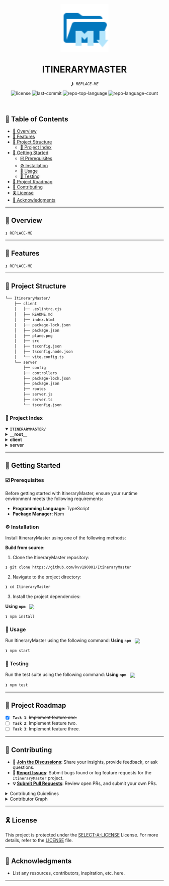 <p align="center">
    <img src="https://raw.githubusercontent.com/PKief/vscode-material-icon-theme/ec559a9f6bfd399b82bb44393651661b08aaf7ba/icons/folder-markdown-open.svg" align="center" width="30%">
</p>
<p align="center"><h1 align="center">ITINERARYMASTER</h1></p>
<p align="center">
	<em><code>❯ REPLACE-ME</code></em>
</p>
<p align="center">
	<img src="https://img.shields.io/github/license/kvv190001/ItineraryMaster?style=default&logo=opensourceinitiative&logoColor=white&color=0080ff" alt="license">
	<img src="https://img.shields.io/github/last-commit/kvv190001/ItineraryMaster?style=default&logo=git&logoColor=white&color=0080ff" alt="last-commit">
	<img src="https://img.shields.io/github/languages/top/kvv190001/ItineraryMaster?style=default&color=0080ff" alt="repo-top-language">
	<img src="https://img.shields.io/github/languages/count/kvv190001/ItineraryMaster?style=default&color=0080ff" alt="repo-language-count">
</p>
<p align="center"><!-- default option, no dependency badges. -->
</p>
<p align="center">
	<!-- default option, no dependency badges. -->
</p>
<br>

## 🔗 Table of Contents

- [📍 Overview](#-overview)
- [👾 Features](#-features)
- [📁 Project Structure](#-project-structure)
  - [📂 Project Index](#-project-index)
- [🚀 Getting Started](#-getting-started)
  - [☑️ Prerequisites](#-prerequisites)
  - [⚙️ Installation](#-installation)
  - [🤖 Usage](#🤖-usage)
  - [🧪 Testing](#🧪-testing)
- [📌 Project Roadmap](#-project-roadmap)
- [🔰 Contributing](#-contributing)
- [🎗 License](#-license)
- [🙌 Acknowledgments](#-acknowledgments)

---

## 📍 Overview

<code>❯ REPLACE-ME</code>

---

## 👾 Features

<code>❯ REPLACE-ME</code>

---

## 📁 Project Structure

```sh
└── ItineraryMaster/
    ├── client
    │   ├── .eslintrc.cjs
    │   ├── README.md
    │   ├── index.html
    │   ├── package-lock.json
    │   ├── package.json
    │   ├── plane.png
    │   ├── src
    │   ├── tsconfig.json
    │   ├── tsconfig.node.json
    │   └── vite.config.ts
    └── server
        ├── config
        ├── controllers
        ├── package-lock.json
        ├── package.json
        ├── routes
        ├── server.js
        ├── server.ts
        └── tsconfig.json
```


### 📂 Project Index
<details open>
	<summary><b><code>ITINERARYMASTER/</code></b></summary>
	<details> <!-- __root__ Submodule -->
		<summary><b>__root__</b></summary>
		<blockquote>
			<table>
			</table>
		</blockquote>
	</details>
	<details> <!-- client Submodule -->
		<summary><b>client</b></summary>
		<blockquote>
			<table>
			<tr>
				<td><b><a href='https://github.com/kvv190001/ItineraryMaster/blob/master/client/.eslintrc.cjs'>.eslintrc.cjs</a></b></td>
				<td><code>❯ REPLACE-ME</code></td>
			</tr>
			<tr>
				<td><b><a href='https://github.com/kvv190001/ItineraryMaster/blob/master/client/tsconfig.node.json'>tsconfig.node.json</a></b></td>
				<td><code>❯ REPLACE-ME</code></td>
			</tr>
			<tr>
				<td><b><a href='https://github.com/kvv190001/ItineraryMaster/blob/master/client/package-lock.json'>package-lock.json</a></b></td>
				<td><code>❯ REPLACE-ME</code></td>
			</tr>
			<tr>
				<td><b><a href='https://github.com/kvv190001/ItineraryMaster/blob/master/client/tsconfig.json'>tsconfig.json</a></b></td>
				<td><code>❯ REPLACE-ME</code></td>
			</tr>
			<tr>
				<td><b><a href='https://github.com/kvv190001/ItineraryMaster/blob/master/client/package.json'>package.json</a></b></td>
				<td><code>❯ REPLACE-ME</code></td>
			</tr>
			<tr>
				<td><b><a href='https://github.com/kvv190001/ItineraryMaster/blob/master/client/vite.config.ts'>vite.config.ts</a></b></td>
				<td><code>❯ REPLACE-ME</code></td>
			</tr>
			<tr>
				<td><b><a href='https://github.com/kvv190001/ItineraryMaster/blob/master/client/index.html'>index.html</a></b></td>
				<td><code>❯ REPLACE-ME</code></td>
			</tr>
			</table>
			<details>
				<summary><b>src</b></summary>
				<blockquote>
					<table>
					<tr>
						<td><b><a href='https://github.com/kvv190001/ItineraryMaster/blob/master/client/src/index.css'>index.css</a></b></td>
						<td><code>❯ REPLACE-ME</code></td>
					</tr>
					<tr>
						<td><b><a href='https://github.com/kvv190001/ItineraryMaster/blob/master/client/src/App.css'>App.css</a></b></td>
						<td><code>❯ REPLACE-ME</code></td>
					</tr>
					<tr>
						<td><b><a href='https://github.com/kvv190001/ItineraryMaster/blob/master/client/src/App.tsx'>App.tsx</a></b></td>
						<td><code>❯ REPLACE-ME</code></td>
					</tr>
					<tr>
						<td><b><a href='https://github.com/kvv190001/ItineraryMaster/blob/master/client/src/vite-env.d.ts'>vite-env.d.ts</a></b></td>
						<td><code>❯ REPLACE-ME</code></td>
					</tr>
					<tr>
						<td><b><a href='https://github.com/kvv190001/ItineraryMaster/blob/master/client/src/index.tsx'>index.tsx</a></b></td>
						<td><code>❯ REPLACE-ME</code></td>
					</tr>
					</table>
					<details>
						<summary><b>components</b></summary>
						<blockquote>
							<table>
							<tr>
								<td><b><a href='https://github.com/kvv190001/ItineraryMaster/blob/master/client/src/components/Card.css'>Card.css</a></b></td>
								<td><code>❯ REPLACE-ME</code></td>
							</tr>
							<tr>
								<td><b><a href='https://github.com/kvv190001/ItineraryMaster/blob/master/client/src/components/Avatar.css'>Avatar.css</a></b></td>
								<td><code>❯ REPLACE-ME</code></td>
							</tr>
							<tr>
								<td><b><a href='https://github.com/kvv190001/ItineraryMaster/blob/master/client/src/components/DestinationBtn.css'>DestinationBtn.css</a></b></td>
								<td><code>❯ REPLACE-ME</code></td>
							</tr>
							<tr>
								<td><b><a href='https://github.com/kvv190001/ItineraryMaster/blob/master/client/src/components/DestinationCard.tsx'>DestinationCard.tsx</a></b></td>
								<td><code>❯ REPLACE-ME</code></td>
							</tr>
							<tr>
								<td><b><a href='https://github.com/kvv190001/ItineraryMaster/blob/master/client/src/components/Avatar.tsx'>Avatar.tsx</a></b></td>
								<td><code>❯ REPLACE-ME</code></td>
							</tr>
							<tr>
								<td><b><a href='https://github.com/kvv190001/ItineraryMaster/blob/master/client/src/components/ActivityBtn.css'>ActivityBtn.css</a></b></td>
								<td><code>❯ REPLACE-ME</code></td>
							</tr>
							<tr>
								<td><b><a href='https://github.com/kvv190001/ItineraryMaster/blob/master/client/src/components/AddTripOptionCard.tsx'>AddTripOptionCard.tsx</a></b></td>
								<td><code>❯ REPLACE-ME</code></td>
							</tr>
							<tr>
								<td><b><a href='https://github.com/kvv190001/ItineraryMaster/blob/master/client/src/components/DestinationBtn.tsx'>DestinationBtn.tsx</a></b></td>
								<td><code>❯ REPLACE-ME</code></td>
							</tr>
							<tr>
								<td><b><a href='https://github.com/kvv190001/ItineraryMaster/blob/master/client/src/components/ActivityBtn.tsx'>ActivityBtn.tsx</a></b></td>
								<td><code>❯ REPLACE-ME</code></td>
							</tr>
							<tr>
								<td><b><a href='https://github.com/kvv190001/ItineraryMaster/blob/master/client/src/components/Card.tsx'>Card.tsx</a></b></td>
								<td><code>❯ REPLACE-ME</code></td>
							</tr>
							<tr>
								<td><b><a href='https://github.com/kvv190001/ItineraryMaster/blob/master/client/src/components/DestinationCard.css'>DestinationCard.css</a></b></td>
								<td><code>❯ REPLACE-ME</code></td>
							</tr>
							</table>
						</blockquote>
					</details>
					<details>
						<summary><b>pages</b></summary>
						<blockquote>
							<table>
							<tr>
								<td><b><a href='https://github.com/kvv190001/ItineraryMaster/blob/master/client/src/pages/TripDetails.tsx'>TripDetails.tsx</a></b></td>
								<td><code>❯ REPLACE-ME</code></td>
							</tr>
							<tr>
								<td><b><a href='https://github.com/kvv190001/ItineraryMaster/blob/master/client/src/pages/AddUserToTrip.tsx'>AddUserToTrip.tsx</a></b></td>
								<td><code>❯ REPLACE-ME</code></td>
							</tr>
							<tr>
								<td><b><a href='https://github.com/kvv190001/ItineraryMaster/blob/master/client/src/pages/CreateActivity.css'>CreateActivity.css</a></b></td>
								<td><code>❯ REPLACE-ME</code></td>
							</tr>
							<tr>
								<td><b><a href='https://github.com/kvv190001/ItineraryMaster/blob/master/client/src/pages/ReadTrips.tsx'>ReadTrips.tsx</a></b></td>
								<td><code>❯ REPLACE-ME</code></td>
							</tr>
							<tr>
								<td><b><a href='https://github.com/kvv190001/ItineraryMaster/blob/master/client/src/pages/CreateActivity.tsx'>CreateActivity.tsx</a></b></td>
								<td><code>❯ REPLACE-ME</code></td>
							</tr>
							<tr>
								<td><b><a href='https://github.com/kvv190001/ItineraryMaster/blob/master/client/src/pages/CreateDestination.tsx'>CreateDestination.tsx</a></b></td>
								<td><code>❯ REPLACE-ME</code></td>
							</tr>
							<tr>
								<td><b><a href='https://github.com/kvv190001/ItineraryMaster/blob/master/client/src/pages/Login.tsx'>Login.tsx</a></b></td>
								<td><code>❯ REPLACE-ME</code></td>
							</tr>
							<tr>
								<td><b><a href='https://github.com/kvv190001/ItineraryMaster/blob/master/client/src/pages/CreateTrip.tsx'>CreateTrip.tsx</a></b></td>
								<td><code>❯ REPLACE-ME</code></td>
							</tr>
							<tr>
								<td><b><a href='https://github.com/kvv190001/ItineraryMaster/blob/master/client/src/pages/EditTrip.tsx'>EditTrip.tsx</a></b></td>
								<td><code>❯ REPLACE-ME</code></td>
							</tr>
							<tr>
								<td><b><a href='https://github.com/kvv190001/ItineraryMaster/blob/master/client/src/pages/AddToTrip.tsx'>AddToTrip.tsx</a></b></td>
								<td><code>❯ REPLACE-ME</code></td>
							</tr>
							<tr>
								<td><b><a href='https://github.com/kvv190001/ItineraryMaster/blob/master/client/src/pages/CreateDestination.css'>CreateDestination.css</a></b></td>
								<td><code>❯ REPLACE-ME</code></td>
							</tr>
							<tr>
								<td><b><a href='https://github.com/kvv190001/ItineraryMaster/blob/master/client/src/pages/TripDetails.css'>TripDetails.css</a></b></td>
								<td><code>❯ REPLACE-ME</code></td>
							</tr>
							<tr>
								<td><b><a href='https://github.com/kvv190001/ItineraryMaster/blob/master/client/src/pages/CreateTrip.css'>CreateTrip.css</a></b></td>
								<td><code>❯ REPLACE-ME</code></td>
							</tr>
							<tr>
								<td><b><a href='https://github.com/kvv190001/ItineraryMaster/blob/master/client/src/pages/EditTrip.css'>EditTrip.css</a></b></td>
								<td><code>❯ REPLACE-ME</code></td>
							</tr>
							<tr>
								<td><b><a href='https://github.com/kvv190001/ItineraryMaster/blob/master/client/src/pages/ReadDestinations.tsx'>ReadDestinations.tsx</a></b></td>
								<td><code>❯ REPLACE-ME</code></td>
							</tr>
							</table>
						</blockquote>
					</details>
				</blockquote>
			</details>
		</blockquote>
	</details>
	<details> <!-- server Submodule -->
		<summary><b>server</b></summary>
		<blockquote>
			<table>
			<tr>
				<td><b><a href='https://github.com/kvv190001/ItineraryMaster/blob/master/server/package-lock.json'>package-lock.json</a></b></td>
				<td><code>❯ REPLACE-ME</code></td>
			</tr>
			<tr>
				<td><b><a href='https://github.com/kvv190001/ItineraryMaster/blob/master/server/tsconfig.json'>tsconfig.json</a></b></td>
				<td><code>❯ REPLACE-ME</code></td>
			</tr>
			<tr>
				<td><b><a href='https://github.com/kvv190001/ItineraryMaster/blob/master/server/server.ts'>server.ts</a></b></td>
				<td><code>❯ REPLACE-ME</code></td>
			</tr>
			<tr>
				<td><b><a href='https://github.com/kvv190001/ItineraryMaster/blob/master/server/package.json'>package.json</a></b></td>
				<td><code>❯ REPLACE-ME</code></td>
			</tr>
			<tr>
				<td><b><a href='https://github.com/kvv190001/ItineraryMaster/blob/master/server/server.js'>server.js</a></b></td>
				<td><code>❯ REPLACE-ME</code></td>
			</tr>
			</table>
			<details>
				<summary><b>config</b></summary>
				<blockquote>
					<table>
					<tr>
						<td><b><a href='https://github.com/kvv190001/ItineraryMaster/blob/master/server/config/dotenv.js'>dotenv.js</a></b></td>
						<td><code>❯ REPLACE-ME</code></td>
					</tr>
					<tr>
						<td><b><a href='https://github.com/kvv190001/ItineraryMaster/blob/master/server/config/reset.ts'>reset.ts</a></b></td>
						<td><code>❯ REPLACE-ME</code></td>
					</tr>
					<tr>
						<td><b><a href='https://github.com/kvv190001/ItineraryMaster/blob/master/server/config/database.js'>database.js</a></b></td>
						<td><code>❯ REPLACE-ME</code></td>
					</tr>
					<tr>
						<td><b><a href='https://github.com/kvv190001/ItineraryMaster/blob/master/server/config/reset.js'>reset.js</a></b></td>
						<td><code>❯ REPLACE-ME</code></td>
					</tr>
					<tr>
						<td><b><a href='https://github.com/kvv190001/ItineraryMaster/blob/master/server/config/auth.js'>auth.js</a></b></td>
						<td><code>❯ REPLACE-ME</code></td>
					</tr>
					<tr>
						<td><b><a href='https://github.com/kvv190001/ItineraryMaster/blob/master/server/config/auth.ts'>auth.ts</a></b></td>
						<td><code>❯ REPLACE-ME</code></td>
					</tr>
					<tr>
						<td><b><a href='https://github.com/kvv190001/ItineraryMaster/blob/master/server/config/database.ts'>database.ts</a></b></td>
						<td><code>❯ REPLACE-ME</code></td>
					</tr>
					<tr>
						<td><b><a href='https://github.com/kvv190001/ItineraryMaster/blob/master/server/config/dotenv.ts'>dotenv.ts</a></b></td>
						<td><code>❯ REPLACE-ME</code></td>
					</tr>
					</table>
				</blockquote>
			</details>
			<details>
				<summary><b>controllers</b></summary>
				<blockquote>
					<table>
					<tr>
						<td><b><a href='https://github.com/kvv190001/ItineraryMaster/blob/master/server/controllers/trips.js'>trips.js</a></b></td>
						<td><code>❯ REPLACE-ME</code></td>
					</tr>
					<tr>
						<td><b><a href='https://github.com/kvv190001/ItineraryMaster/blob/master/server/controllers/users_trips.ts'>users_trips.ts</a></b></td>
						<td><code>❯ REPLACE-ME</code></td>
					</tr>
					<tr>
						<td><b><a href='https://github.com/kvv190001/ItineraryMaster/blob/master/server/controllers/users_trips.js'>users_trips.js</a></b></td>
						<td><code>❯ REPLACE-ME</code></td>
					</tr>
					<tr>
						<td><b><a href='https://github.com/kvv190001/ItineraryMaster/blob/master/server/controllers/activities.js'>activities.js</a></b></td>
						<td><code>❯ REPLACE-ME</code></td>
					</tr>
					<tr>
						<td><b><a href='https://github.com/kvv190001/ItineraryMaster/blob/master/server/controllers/activities.ts'>activities.ts</a></b></td>
						<td><code>❯ REPLACE-ME</code></td>
					</tr>
					<tr>
						<td><b><a href='https://github.com/kvv190001/ItineraryMaster/blob/master/server/controllers/trips.ts'>trips.ts</a></b></td>
						<td><code>❯ REPLACE-ME</code></td>
					</tr>
					<tr>
						<td><b><a href='https://github.com/kvv190001/ItineraryMaster/blob/master/server/controllers/trips_destinations.js'>trips_destinations.js</a></b></td>
						<td><code>❯ REPLACE-ME</code></td>
					</tr>
					<tr>
						<td><b><a href='https://github.com/kvv190001/ItineraryMaster/blob/master/server/controllers/destinations.ts'>destinations.ts</a></b></td>
						<td><code>❯ REPLACE-ME</code></td>
					</tr>
					<tr>
						<td><b><a href='https://github.com/kvv190001/ItineraryMaster/blob/master/server/controllers/destinations.js'>destinations.js</a></b></td>
						<td><code>❯ REPLACE-ME</code></td>
					</tr>
					<tr>
						<td><b><a href='https://github.com/kvv190001/ItineraryMaster/blob/master/server/controllers/trips_destinations.ts'>trips_destinations.ts</a></b></td>
						<td><code>❯ REPLACE-ME</code></td>
					</tr>
					</table>
				</blockquote>
			</details>
			<details>
				<summary><b>routes</b></summary>
				<blockquote>
					<table>
					<tr>
						<td><b><a href='https://github.com/kvv190001/ItineraryMaster/blob/master/server/routes/trips.js'>trips.js</a></b></td>
						<td><code>❯ REPLACE-ME</code></td>
					</tr>
					<tr>
						<td><b><a href='https://github.com/kvv190001/ItineraryMaster/blob/master/server/routes/users_trips.ts'>users_trips.ts</a></b></td>
						<td><code>❯ REPLACE-ME</code></td>
					</tr>
					<tr>
						<td><b><a href='https://github.com/kvv190001/ItineraryMaster/blob/master/server/routes/users_trips.js'>users_trips.js</a></b></td>
						<td><code>❯ REPLACE-ME</code></td>
					</tr>
					<tr>
						<td><b><a href='https://github.com/kvv190001/ItineraryMaster/blob/master/server/routes/activities.js'>activities.js</a></b></td>
						<td><code>❯ REPLACE-ME</code></td>
					</tr>
					<tr>
						<td><b><a href='https://github.com/kvv190001/ItineraryMaster/blob/master/server/routes/activities.ts'>activities.ts</a></b></td>
						<td><code>❯ REPLACE-ME</code></td>
					</tr>
					<tr>
						<td><b><a href='https://github.com/kvv190001/ItineraryMaster/blob/master/server/routes/trips.ts'>trips.ts</a></b></td>
						<td><code>❯ REPLACE-ME</code></td>
					</tr>
					<tr>
						<td><b><a href='https://github.com/kvv190001/ItineraryMaster/blob/master/server/routes/trips_destinations.js'>trips_destinations.js</a></b></td>
						<td><code>❯ REPLACE-ME</code></td>
					</tr>
					<tr>
						<td><b><a href='https://github.com/kvv190001/ItineraryMaster/blob/master/server/routes/destinations.ts'>destinations.ts</a></b></td>
						<td><code>❯ REPLACE-ME</code></td>
					</tr>
					<tr>
						<td><b><a href='https://github.com/kvv190001/ItineraryMaster/blob/master/server/routes/destinations.js'>destinations.js</a></b></td>
						<td><code>❯ REPLACE-ME</code></td>
					</tr>
					<tr>
						<td><b><a href='https://github.com/kvv190001/ItineraryMaster/blob/master/server/routes/auth.js'>auth.js</a></b></td>
						<td><code>❯ REPLACE-ME</code></td>
					</tr>
					<tr>
						<td><b><a href='https://github.com/kvv190001/ItineraryMaster/blob/master/server/routes/auth.ts'>auth.ts</a></b></td>
						<td><code>❯ REPLACE-ME</code></td>
					</tr>
					<tr>
						<td><b><a href='https://github.com/kvv190001/ItineraryMaster/blob/master/server/routes/trips_destinations.ts'>trips_destinations.ts</a></b></td>
						<td><code>❯ REPLACE-ME</code></td>
					</tr>
					</table>
				</blockquote>
			</details>
		</blockquote>
	</details>
</details>

---
## 🚀 Getting Started

### ☑️ Prerequisites

Before getting started with ItineraryMaster, ensure your runtime environment meets the following requirements:

- **Programming Language:** TypeScript
- **Package Manager:** Npm


### ⚙️ Installation

Install ItineraryMaster using one of the following methods:

**Build from source:**

1. Clone the ItineraryMaster repository:
```sh
❯ git clone https://github.com/kvv190001/ItineraryMaster
```

2. Navigate to the project directory:
```sh
❯ cd ItineraryMaster
```

3. Install the project dependencies:


**Using `npm`** &nbsp; [<img align="center" src="https://img.shields.io/badge/npm-CB3837.svg?style={badge_style}&logo=npm&logoColor=white" />](https://www.npmjs.com/)

```sh
❯ npm install
```




### 🤖 Usage
Run ItineraryMaster using the following command:
**Using `npm`** &nbsp; [<img align="center" src="https://img.shields.io/badge/npm-CB3837.svg?style={badge_style}&logo=npm&logoColor=white" />](https://www.npmjs.com/)

```sh
❯ npm start
```


### 🧪 Testing
Run the test suite using the following command:
**Using `npm`** &nbsp; [<img align="center" src="https://img.shields.io/badge/npm-CB3837.svg?style={badge_style}&logo=npm&logoColor=white" />](https://www.npmjs.com/)

```sh
❯ npm test
```


---
## 📌 Project Roadmap

- [X] **`Task 1`**: <strike>Implement feature one.</strike>
- [ ] **`Task 2`**: Implement feature two.
- [ ] **`Task 3`**: Implement feature three.

---

## 🔰 Contributing

- **💬 [Join the Discussions](https://github.com/kvv190001/ItineraryMaster/discussions)**: Share your insights, provide feedback, or ask questions.
- **🐛 [Report Issues](https://github.com/kvv190001/ItineraryMaster/issues)**: Submit bugs found or log feature requests for the `ItineraryMaster` project.
- **💡 [Submit Pull Requests](https://github.com/kvv190001/ItineraryMaster/blob/main/CONTRIBUTING.md)**: Review open PRs, and submit your own PRs.

<details closed>
<summary>Contributing Guidelines</summary>

1. **Fork the Repository**: Start by forking the project repository to your github account.
2. **Clone Locally**: Clone the forked repository to your local machine using a git client.
   ```sh
   git clone https://github.com/kvv190001/ItineraryMaster
   ```
3. **Create a New Branch**: Always work on a new branch, giving it a descriptive name.
   ```sh
   git checkout -b new-feature-x
   ```
4. **Make Your Changes**: Develop and test your changes locally.
5. **Commit Your Changes**: Commit with a clear message describing your updates.
   ```sh
   git commit -m 'Implemented new feature x.'
   ```
6. **Push to github**: Push the changes to your forked repository.
   ```sh
   git push origin new-feature-x
   ```
7. **Submit a Pull Request**: Create a PR against the original project repository. Clearly describe the changes and their motivations.
8. **Review**: Once your PR is reviewed and approved, it will be merged into the main branch. Congratulations on your contribution!
</details>

<details closed>
<summary>Contributor Graph</summary>
<br>
<p align="left">
   <a href="https://github.com{/kvv190001/ItineraryMaster/}graphs/contributors">
      <img src="https://contrib.rocks/image?repo=kvv190001/ItineraryMaster">
   </a>
</p>
</details>

---

## 🎗 License

This project is protected under the [SELECT-A-LICENSE](https://choosealicense.com/licenses) License. For more details, refer to the [LICENSE](https://choosealicense.com/licenses/) file.

---

## 🙌 Acknowledgments

- List any resources, contributors, inspiration, etc. here.

---
